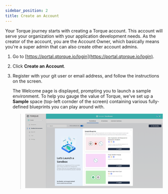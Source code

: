 ```yaml
---
sidebar_position: 2
title: Create an Account
---
```


Your Torque journey starts with creating a Torque account. This account will serve your organization with your application development needs. As the creator of the account, you are the Account Owner, which basically means you're a super admin that can also create other account admins.

1. Go to [https://portal.qtorque.io/login](https://portal.qtorque.io/login).
2. Click __Create an Account__.
3. Register with your git user or email address, and follow the instructions on the screen.
   
   The Welcome page is displayed, prompting you to launch a sample environment. To help you gauge the value of Torque, we've set up a __Sample__ space (top-left cornder of the screen) containing various fully-defined blueprints you can play around with.

   > ![Locale Dropdown](/img/welcome-page.png)